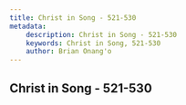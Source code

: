 ```yaml
---
title: Christ in Song - 521-530
metadata:
    description: Christ in Song - 521-530
    keywords: Christ in Song, 521-530
    author: Brian Onang'o
---
```



## Christ in Song - 521-530
  